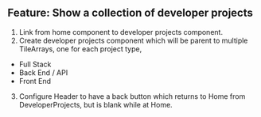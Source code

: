 ## Feature: Show a collection of developer projects

1. Link from home component to developer projects component.
2. Create developer projects component which will be parent to multiple TileArrays, one for each project type,
* Full Stack
* Back End / API
* Front End
3. Configure Header to have a back button which returns to Home from DeveloperProjects, but is blank while at Home.